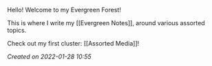 Hello! Welcome to my Evergreen Forest! 

This is where I write my [[Evergreen Notes]], around various assorted topics.

Check out my first cluster: [[Assorted Media]]!

*Created on 2022-01-28 10:55*